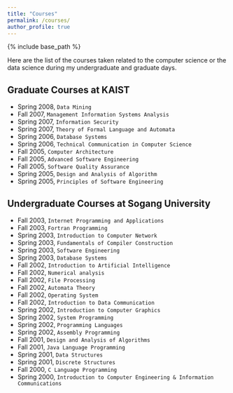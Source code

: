 ```yaml
---
title: "Courses"
permalink: /courses/
author_profile: true
---
```


{% include base_path %}

Here are the list of the courses taken related to the computer science or the data science during my undergraduate and graduate days.

## Graduate Courses at KAIST

* Spring 2008, ``Data Mining``
* Fall 2007, ``Management Information Systems Analysis``
* Spring 2007, ``Information Security``
* Spring 2007, ``Theory of Formal Language and Automata``
* Spring 2006, ``Database Systems``
* Spring 2006, ``Technical Communication in Computer Science``
* Fall 2005, ``Computer Architecture``
* Fall 2005, ``Advanced Software Engineering``
* Fall 2005, ``Software Quality Assurance``
* Spring 2005, ``Design and Analysis of Algorithm``
* Spring 2005, ``Principles of Software Engineering``


## Undergraduate Courses at Sogang University

* Fall 2003, `Internet Programming and Applications`
* Fall 2003, `Fortran Programming`
* Spring 2003, `Introduction to Computer Network`
* Spring 2003, `Fundamentals of Compiler Construction`
* Spring 2003, `Software Engineering`
* Spring 2003, `Database Systems`
* Fall 2002, `Introduction to Artificial Intelligence`
* Fall 2002, `Numerical analysis`
* Fall 2002, `File Processing`
* Fall 2002, `Automata Theory`
* Fall 2002, `Operating System`
* Fall 2002, `Introduction to Data Communication`
* Spring 2002, `Introduction to Computer Graphics`
* Spring 2002, `System Programming`
* Spring 2002, `Programming Languages`
* Spring 2002, `Assembly Programming`
* Fall 2001, `Design and Analysis of Algorithms`
* Fall 2001, `Java Language Programming`
* Spring 2001, `Data Structures`
* Spring 2001, `Discrete Structures`
* Fall 2000, `C Language Programming`
* Spring 2000, `Introduction to Computer Engineering & Information Communications`
